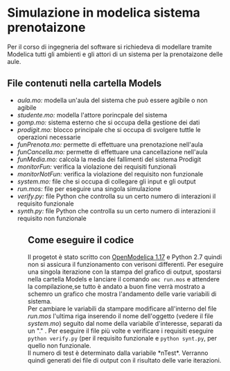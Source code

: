 # Simulazione in modelica sistema prenotaizone
Per il corso di ingegneria del software si richiedeva di modellare tramite Modelica tutti gli ambienti e gli attori di un sistema per la prenotaizone delle aule.

<h2>File contenuti nella cartella Models</h2>

<ul>
  <li> <i> aula.mo:</i> modella un'aula del sistema che può essere agibile o non agibile</li>
  <li> <i> studente.mo:</i> modella l'attore porincpale del sistema </li>
  <li> <i> gomp.mo:</i> sistema esterno che si occupa della gestione dei dati </li>
  <li> <i> prodigit.mo:</i> blocco principale che si occupa di svolgere tuttle le operazioni necessarie </li>
  <li> <i> funPrenota.mo:</i> permette di effettuare una prenotazione nell'aula </li>
  <li> <i> funCancella.mo:</i> permette di effettuare una cancellazione nell'aula </li>
  <li> <i> funMedia.mo:</i> calcola la media dei fallimenti del sistema Prodigit  </li>
  <li> <i> monitorFun:</i> verifica la violazione dei requisiti funzionali </li>
  <li> <i> monitorNotFun:</i> verifica la violazione del requisito non funzionale </li>
  <li> <i> system.mo:</i> file che si occupa di collegare gli input e gli output </li>
  <li> <i> run.mos:</i> file per eseguire una singola simulazione </li>
  <li> <i> verify.py:</i> file Python che controlla su un certo numero di interazioni il requisito funzionale </li>
  <li> <i> synth.py:</i> file Python che controlla su un certo numero di interazioni il requisito non funzionale </li> 
<ul>
  
<h2> Come eseguire il codice </h2>  
Il progetot è stato scritto con <a href="https://openmodelica.org/">OpenModelica 1.17</a> e Python 2.7 quindi non si assicura il funzionamento con verisoni differenti.
Per eseguire una singola iterazione con la stampa del grafico di output, spostarsi nella cartella Models e lanciare il comando <code>omc run.mos</code> e attendere la compilazione,se tutto è andato a buon fine verrà mostrato a schemro un grafico che mostra l'andamento delle varie variabili di sistema.<br>
Per cambiare le variabili da stampare modificare all'interno del file <i>run.mos</i> l'ultima riga inserendo il nome dell'oggetto (vedere il file <i>system.mo</i>) seguito dal nome della variabile d'interesse, separati da un "." .
Per eseguire il file più volte e verificare i requisiti eseguire <code>python verify.py</code> (per il requisito funzionale e  <code>python synt.py</code>, per quello non funzionale. <br>
Il numero di test è determinato dalla variabile *nTest*. Verranno quindi generati dei file di output con il risultato delle varie iterazioni.
